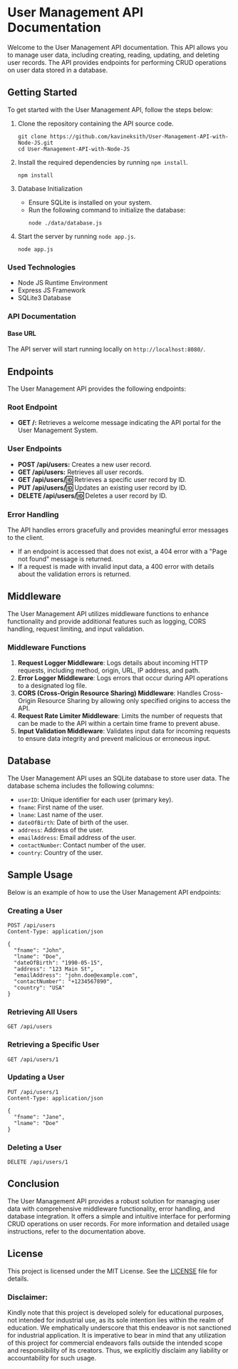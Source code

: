 # **User Management API Documentation**

Welcome to the User Management API documentation. This API allows you to manage user data, including creating, reading, updating, and deleting user records. The API provides endpoints for performing CRUD operations on user data stored in a database.

## **Getting Started**

To get started with the User Management API, follow the steps below:

1. Clone the repository containing the API source code.
   ```
   git clone https://github.com/kavineksith/User-Management-API-with-Node-JS.git
   cd User-Management-API-with-Node-JS
   ```

2. Install the required dependencies by running `npm install`.
   ```
   npm install
   ```

3. Database Initialization
   - Ensure SQLite is installed on your system.
   - Run the following command to initialize the database:
     ```
     node ./data/database.js
     ```

4. Start the server by running `node app.js`.
   ```
   node app.js
   ```

### **Used Technologies**

- Node JS Runtime Environment
- Express JS Framework
- SQLite3 Database

### **API Documentation**

#### **Base URL**

The API server will start running locally on `http://localhost:8080/`.

## **Endpoints**

The User Management API provides the following endpoints:

### **Root Endpoint**

- **GET /:** Retrieves a welcome message indicating the API portal for the User Management System.

### **User Endpoints**

- **POST /api/users:** Creates a new user record.
- **GET /api/users:** Retrieves all user records.
- **GET /api/users/:id:** Retrieves a specific user record by ID.
- **PUT /api/users/:id:** Updates an existing user record by ID.
- **DELETE /api/users/:id:** Deletes a user record by ID.

### **Error Handling**

The API handles errors gracefully and provides meaningful error messages to the client.

- If an endpoint is accessed that does not exist, a 404 error with a "Page not found" message is returned.
- If a request is made with invalid input data, a 400 error with details about the validation errors is returned.

## **Middleware**

The User Management API utilizes middleware functions to enhance functionality and provide additional features such as logging, CORS handling, request limiting, and input validation.

### **Middleware Functions**

1. **Request Logger Middleware**: Logs details about incoming HTTP requests, including method, origin, URL, IP address, and path.
2. **Error Logger Middleware**: Logs errors that occur during API operations to a designated log file.
3. **CORS (Cross-Origin Resource Sharing) Middleware**: Handles Cross-Origin Resource Sharing by allowing only specified origins to access the API.
4. **Request Rate Limiter Middleware**: Limits the number of requests that can be made to the API within a certain time frame to prevent abuse.
5. **Input Validation Middleware**: Validates input data for incoming requests to ensure data integrity and prevent malicious or erroneous input.

## **Database**

The User Management API uses an SQLite database to store user data. The database schema includes the following columns:

- `userID`: Unique identifier for each user (primary key).
- `fname`: First name of the user.
- `lname`: Last name of the user.
- `dateOfBirth`: Date of birth of the user.
- `address`: Address of the user.
- `emailAddress`: Email address of the user.
- `contactNumber`: Contact number of the user.
- `country`: Country of the user.

## **Sample Usage**

Below is an example of how to use the User Management API endpoints:

### **Creating a User**

```http
POST /api/users
Content-Type: application/json

{
  "fname": "John",
  "lname": "Doe",
  "dateOfBirth": "1990-05-15",
  "address": "123 Main St",
  "emailAddress": "john.doe@example.com",
  "contactNumber": "+1234567890",
  "country": "USA"
}
```

### **Retrieving All Users**

```http
GET /api/users
```

### **Retrieving a Specific User**

```http
GET /api/users/1
```

### **Updating a User**

```http
PUT /api/users/1
Content-Type: application/json

{
  "fname": "Jane",
  "lname": "Doe"
}
```

### **Deleting a User**

```http
DELETE /api/users/1
```

## **Conclusion**

The User Management API provides a robust solution for managing user data with comprehensive middleware functionality, error handling, and database integration. It offers a simple and intuitive interface for performing CRUD operations on user records. For more information and detailed usage instructions, refer to the documentation above.

## **License**
This project is licensed under the MIT License. See the [LICENSE](LICENSE) file for details.

### **Disclaimer:**
Kindly note that this project is developed solely for educational purposes, not intended for industrial use, as its sole intention lies within the realm of education. We emphatically underscore that this endeavor is not sanctioned for industrial application. It is imperative to bear in mind that any utilization of this project for commercial endeavors falls outside the intended scope and responsibility of its creators. Thus, we explicitly disclaim any liability or accountability for such usage.
